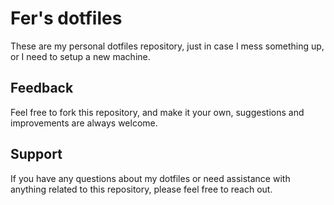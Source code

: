 # Fer's dotfiles

These are my personal dotfiles repository, just in case I mess something up, or I need to setup a new machine.

## Feedback

Feel free to fork this repository, and make it your own, suggestions and improvements are always welcome.

## Support

If you have any questions about my dotfiles or need assistance with anything related to this repository, please feel free to reach out.
